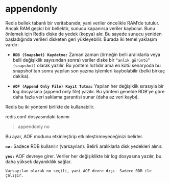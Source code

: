 # appendonly

Redis bellek tabanlı bir veritabanıdır, yani veriler öncelikle RAM’de tutulur. Ancak RAM geçici bir bellektir, sunucu kapanırsa veriler kaybolur. Bunu önlemek için Redis diske de yedek (kopya) alır. Bu sayede sunucu yeniden başladığında verileri disketen geri yükleyebilir. Burada iki temel yaklaşım vardır:

* **`RDB (Snapshot) Kaydetme:`** Zaman zaman (örneğin belli aralıklarla veya belli değişiklik sayısından sonra) veriler 
diske bir `“anlık görüntü” (snapshot)` olarak yazılır. Bu yöntem hızlıdır ama en kötü senaryoda bu snapshot’tan sonra 
yapılan son yazma işlemleri kaybolabilir (belki birkaç dakika).

* **`AOF (Append Only File) Kayıt Tutma:`** Yapılan her değişiklik sırasıyla bir log dosyasına (append only file) yazılır. 
Bu yöntem genelde RDB’ye göre daha fazla veri saklama garantisi sunar (daha az veri kaybı).

Redis bu iki yöntemi birlikte de kullanabilir.

redis.conf dosyasındaki tanımı

> appendonly no

Bu ayar, AOF modunu etkinleştirip etkinleştirmeyeceğinizi belirler.

**`no:`** Sadece RDB kullanılır (varsayılan). Belirli aralıklarla disk yedekleri alınır.

**`yes:`** AOF devreye girer. Veriler her değişiklikte bir log dosyasına yazılır, bu daha yüksek dayanıklılık sağlar.

`Varsayılan olarak no seçili, yani AOF devre dışı. Sadece RDB ile çalışır.`